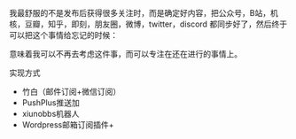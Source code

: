 我最舒服的不是发布后获得很多关注时，而是确定好内容，把公众号，B站，机核，豆瓣，知乎，即刻，朋友圈，微博，twitter，discord 都同步好了，然后终于可以把这个事情给忘记的时候：

意味着我可以不再去考虑这件事，而可以专注在还在进行的事情上。

实现方式
- 竹白（邮件订阅+微信订阅）
- PushPlus推送加
- xiunobbs机器人
- Wordpress邮箱订阅插件+